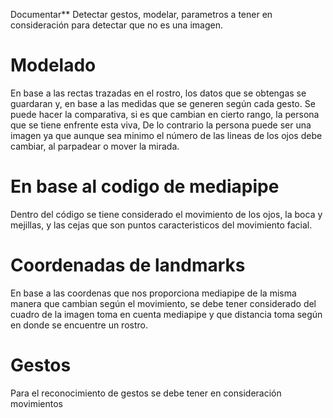 Documentar**
Detectar gestos, modelar, parametros a tener en consideración para detectar que no es una imagen.

# Modelado
En base a las rectas trazadas en el rostro, los datos que se obtengas se guardaran y, en base a las medidas que se generen según cada gesto.
Se puede hacer la comparativa, si es que cambian en cierto rango, la persona que se tiene enfrente esta viva,
De lo contrario la persona puede ser una imagen ya que aunque sea minimo el número de las lineas de los ojos debe cambiar, al parpadear o mover la mirada.

# En base al codigo de mediapipe
Dentro del código se tiene considerado el movimiento de los ojos, la boca y mejillas, y las cejas que son puntos caracteristicos del movimiento facial.
# Coordenadas de landmarks
En base a las coordenas que nos proporciona mediapipe de la misma manera que cambian según el movimiento, se debe tener considerado del cuadro de la imagen toma en cuenta mediapipe y que distancia toma según en donde se encuentre un rostro.

# Gestos
Para el reconocimiento de gestos se debe tener en consideración movimientos 


